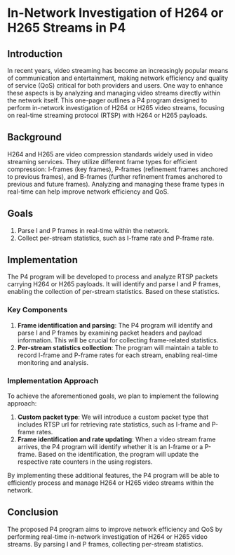 # In-Network Investigation of H264 or H265 Streams in P4

## Introduction
In recent years, video streaming has become an increasingly popular means of communication and entertainment, making network efficiency and quality of service (QoS) critical for both providers and users. One way to enhance these aspects is by analyzing and managing video streams directly within the network itself. This one-pager outlines a P4 program designed to perform in-network investigation of H264 or H265 video streams, focusing on real-time streaming protocol (RTSP) with H264 or H265 payloads.

## Background
H264 and H265 are video compression standards widely used in video streaming services. They utilize different frame types for efficient compression: I-frames (key frames), P-frames (refinement frames anchored to previous frames), and B-frames (further refinement frames anchored to previous and future frames). Analyzing and managing these frame types in real-time can help improve network efficiency and QoS.

## Goals
1. Parse I and P frames in real-time within the network.
2. Collect per-stream statistics, such as I-frame rate and P-frame rate.

## Implementation
The P4 program will be developed to process and analyze RTSP packets carrying H264 or H265 payloads. It will identify and parse I and P frames, enabling the collection of per-stream statistics. Based on these statistics.

### Key Components
1. **Frame identification and parsing**: The P4 program will identify and parse I and P frames by examining packet headers and payload information. This will be crucial for collecting frame-related statistics.
2. **Per-stream statistics collection**: The program will maintain a table to record I-frame and P-frame rates for each stream, enabling real-time monitoring and analysis.

### Implementation Approach
To achieve the aforementioned goals, we plan to implement the following approach:

1. **Custom packet type**: We will introduce a custom packet type that includes RTSP url for retrieving rate statistics, such as I-frame and P-frame rates.
2. **Frame identification and rate updating**: When a video stream frame arrives, the P4 program will identify whether it is an I-frame or a P-frame. Based on the identification, the program will update the respective rate counters in the using registers.

By implementing these additional features, the P4 program will be able to efficiently process and manage H264 or H265 video streams within the network.

## Conclusion
The proposed P4 program aims to improve network efficiency and QoS by performing real-time in-network investigation of H264 or H265 video streams. By parsing I and P frames, collecting per-stream statistics.

